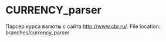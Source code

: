 # CURRENCY_parser
Парсер курса валюты с сайта http://www.cbr.ru/.  File location: branches/currency_parser
 
